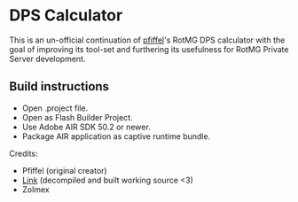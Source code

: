 # DPS Calculator
This is an un-official continuation of [pfiffel](https://github.com/pfiffel)'s RotMG DPS calculator with the goal of improving its tool-set and furthering its usefulness for RotMG Private Server development.

## Build instructions
- Open .project file. 
- Open as Flash Builder Project.
- Use Adobe AIR SDK 50.2 or newer.
- Package AIR application as captive runtime bundle.

Credits:
- Pfiffel (original creator)
- [Link](https://github.com/NotTheLegend) (decompiled and built working source <3)
- Zolmex
